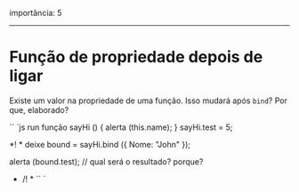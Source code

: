importância: 5

---

# Função de propriedade depois de ligar

Existe um valor na propriedade de uma função. Isso mudará após `bind`? Por que, elaborado?

`` `js run
função sayHi () {
alerta (this.name);
}
sayHi.test = 5;

*! *
deixe bound = sayHi.bind ({
Nome: "John"
});

alerta (bound.test); // qual será o resultado? porque?
* /! *
`` `

